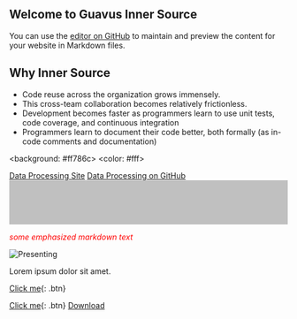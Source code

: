 ## Welcome to Guavus Inner Source 
You can use the [editor on GitHub](https://github.com/jyotsna-talwani-guavus/jyotsna-talwani-guavus.github.io/edit/master/README.md) to maintain and preview the content for your website in Markdown files.

## Why Inner Source

* Code reuse across the organization grows immensely.
* This cross-team collaboration becomes relatively frictionless. 
* Development becomes faster as programmers learn to use unit tests, code coverage, and continuous integration
* Programmers learn to document their code better, both formally (as in-code comments and documentation) 

<background: #ff786c>
<color: #fff>

<div class="link-button-container">
            <!-- ngIf: ::service.site_button --><a class="link-button ng-binding ng-scope" ng-if="::service.site_button" ng-href="https://cafdataprocessing.github.io/data-processing-service" ng-bind="::service.site_button.text" href="https://cafdataprocessing.github.io/data-processing-service">Data Processing Site</a><!-- end ngIf: ::service.site_button -->
            <!-- ngIf: ::service.repository_button --><a class="link-button ng-binding ng-scope" ng-if="::service.repository_button" ng-href="https://github.com/CAFDataProcessing/data-processing-service" ng-bind="::service.repository_button.text" href="https://github.com/CAFDataProcessing/data-processing-service">Data Processing on GitHub</a><!-- end ngIf: ::service.repository_button -->
          </div>

<div style="background-color:rgb(192, 192, 192); text-align:center; vertical-align: middle; padding:40px 0;">

 </div>

<span style="color:red"> *some emphasized markdown text* </span>

![Presenting](https://www.google.co.in/url?sa=i&source=images&cd=&cad=rja&uact=8&ved=2ahUKEwjIm6DupJrcAhVKP48KHf10BQ4QjRx6BAgBEAU&url=https%3A%2F%2Fguavus.com%2Fproducts%2Fguavus-reflex-platform%2F&psig=AOvVaw3aFpx7xUZ1JrVrg5V_lXmI&ust=1531509816776388)


Lorem ipsum dolor sit amet.

[Click me](http://techpubs.ggn.in.guavus.com/OnlineHelp/ReflexPlatform/Launch%20Dashboard/Index.html){: .btn}

[Click me](https://github.com/Guavus/tp-demo){: .btn}
<a href="https://github.com/pages-themes/time-machine/zipball/master" class="download-button zip"><span>Download</span></a>

